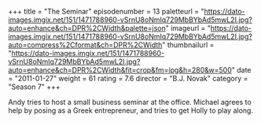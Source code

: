 +++
title = "The Seminar"
episodenumber = 13
paletteurl = "https://dato-images.imgix.net/151/1471788960-vSrnU8oNmIq729MbBYbAd5mwL2I.jpg?auto=enhance&ch=DPR%2CWidth&palette=json"
imageurl = "https://dato-images.imgix.net/151/1471788960-vSrnU8oNmIq729MbBYbAd5mwL2I.jpg?auto=compress%2Cformat&ch=DPR%2CWidth"
thumbnailurl = "https://dato-images.imgix.net/151/1471788960-vSrnU8oNmIq729MbBYbAd5mwL2I.jpg?auto=enhance&ch=DPR%2CWidth&fit=crop&fm=jpg&h=280&w=500"
date = "2011-01-27"
weight = 61
rating = 7.6
director = "B.J. Novak"
category = "Season 7"
+++

Andy tries to host a small business seminar at the office. Michael agrees to help by posing as a Greek entrepreneur, and tries to get Holly to play along.
